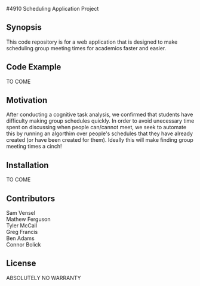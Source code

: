 #4910 Scheduling Application Project
## Synopsis
This code repository is for a web application that is designed to make scheduling group meeting times for academics faster and easier.

## Code Example
TO COME

## Motivation
After conducting a cognitive task analysis, we confirmed that students have difficulty making group schedules quickly. In order to avoid unecessary time spent on discussing when people can/cannot meet, we seek to automate this by running an algorthim over people's schedules that they have already created (or have been created for them). Ideally this will make finding group meeting times a cinch!
## Installation
TO COME

## Contributors
Sam Vensel \
Mathew Ferguson \
Tyler McCall \
Greg Francis \
Ben Adams \
Connor Bolick 

## License

ABSOLUTELY NO WARRANTY